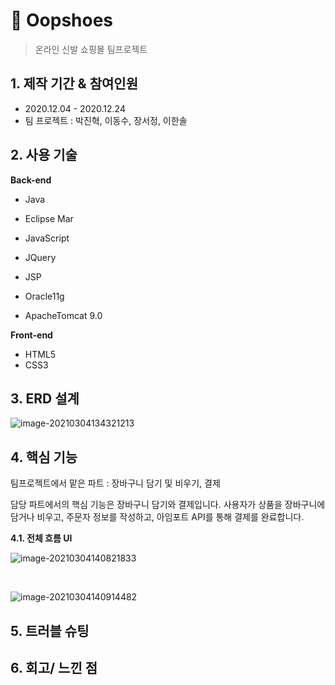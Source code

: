 # :athletic_shoe: Oopshoes

> 온라인 신발 쇼핑몰 팀프로젝트



## 1. 제작 기간 & 참여인원

- 2020.12.04 - 2020.12.24
- 팀 프로젝트 : 박진혁, 이동수, 장서정, 이한솔



## 2. 사용 기술

<strong>Back-end</strong>

- Java
- Eclipse Mar
- JavaScript
- JQuery
- JSP

- Oracle11g
- ApacheTomcat 9.0

<strong>Front-end</strong>

- HTML5
- CSS3



## 3. ERD 설계

![image-20210304134321213](C:\Users\jsj94\AppData\Roaming\Typora\typora-user-images\image-20210304134321213.png)



## 4. 핵심 기능

팀프로젝트에서 맡은 파트 : 장바구니 담기 및 비우기, 결제

담당 파트에서의 핵심 기능은 장바구니 담기와 결제입니다. 사용자가 상품을 장바구니에 담거나 비우고, 주문자 정보를 작성하고, 아임포트 API를 통해 결제를 완료합니다.

<strong> 4.1. 전체 흐름 UI </strong>

![image-20210304140821833](C:\Users\jsj94\AppData\Roaming\Typora\typora-user-images\image-20210304140821833.png)

<br>

![image-20210304140914482](https://drive.google.com/file/d/1BttgctJotg4pUz_SOfpI6Hmm7k10nF5a/view)



## 5. 트러블 슈팅



## 6. 회고/ 느낀 점

